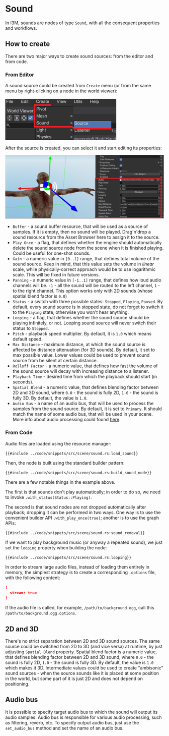 # Sound

In I3M, sounds are nodes of type `Sound`, with all the consequent properties and workflows.

## How to create

There are two major ways to create sound sources: from the editor and from code.

### From Editor

A sound source could be created from `Create` menu (or from the same menu by right-clicking on a node in the world viewer):

![create](create.png)

After the source is created, you can select it and start editing its properties:

![sound](sound.png)

- `Buffer` - a sound buffer resource, that will be used as a source of samples. If it is empty, then no sound will be
played. Drag'n'drop a sound resource from the Asset Browser here to assign it to the source. 
- `Play Once` - a flag, that defines whether the engine should automatically delete the sound source node from the scene
when it is finished playing. Could be useful for one-shot sounds.
- `Gain` - a numeric value in `[0..1]` range, that defines total volume of the sound source. Keep in mind, that this 
value sets the volume in _linear_ scale, while physically-correct approach would be to use logarithmic scale. This 
will be fixed in future versions.
- `Panning` - a numeric value in `[-1..1]` range, that defines how loud audio channels will be. `-1` - all the sound
will be routed to the left channel, `1` - to the right channel. This option works only with 2D sounds (whose spatial
blend factor is `0.0`)
- `Status` - a switch with three possible states: `Stopped`, `Playing`, `Paused`. By default, every sound source is 
in stopped state, do not forget to switch it to the `Playing` state, otherwise you won't hear anything.
- `Looping` - a flag, that defines whether the sound source should be playing infinitely, or not. Looping sound source
will never switch their status to `Stopped`.
- `Pitch` - playback speed multiplier. By default, it is `1.0` which means default speed.  
- `Max Distance` - maximum distance, at which the sound source is affected by distance attenuation (for 3D sounds). 
By default, it set to max possible value. Lower values could be used to prevent sound source from be silent at certain
distance.
- `Rolloff Factor` - a numeric value, that defines how fast the volume of the sound source will decay with increasing 
distance to a listener.
- `Playback Time` - desired time from which the playback should start (in seconds).
- `Spatial Blend` - a numeric value, that defines blending factor between 2D and 3D sound, where `0.0` - the sound is 
fully 2D, `1.0` - the sound is fully 3D. By default, the value is `1.0`.
- `Audio Bus` - a name of an audio bus, that will be used to process the samples from the sound source. By default, it 
is set to `Primary`. It should match the name of some audio bus, that will be used in your scene. More info about 
audio processing could found [here](bus.md).

### From Code

Audio files are loaded using the resource manager:

```rust,no_run
{{#include ../code/snippets/src/scene/sound.rs:load_sound}}
```

Then, the node is built using the standard builder pattern:

```rust,no_run
{{#include ../code/snippets/src/scene/sound.rs:build_sound_node}}
```

There are a few notable things in the example above.

The first is that sounds don't play automatically; in order to do so, we need to invoke `.with_status(Status::Playing)`.

The second is that sound nodes are not dropped automatically after playback; dropping it can be performed in two ways. 
One way is to use the convenient builder API `.with_play_once(true)`; another is to use the graph APIs:

```rust,no_run
{{#include ../code/snippets/src/scene/sound.rs:sound_removal}}
```

If we want to play background music (or anyway a repeated sound), we just set the `looping` property when building the node:

```rust,no_run
{{#include ../code/snippets/src/scene/sound.rs:looping}}
```

In order to stream large audio files, instead of loading them entirely in memory, the simplest strategy is to create a 
corresponding `.options` file, with the following content:

```json
(
  stream: true
)
```

If the audio file is called, for example, `/path/to/background.ogg`, call this `/path/to/background.ogg.options`.

## 2D and 3D 

There's no strict separation between 2D and 3D sound sources. The same source could be switched from 2D to 3D (and vice
versa) at runtime, by just adjusting `Spatial Blend` property. Spatial blend factor is a numeric value, that defines 
blending factor between 2D and 3D sound, where `0.0` - the sound is fully 2D, `1.0` - the sound is fully 3D. By default, 
the value is `1.0` which makes it 3D. Intermediate values could be used to create "ambisonic" sound sources - when the 
source sounds like it is placed at some position in the world, but some part of it is just 2D and does not depend on 
positioning.

## Audio bus

It is possible to specify target audio bus to which the sound will output its audio samples. Audio bus is responsible
for various audio processing, such as filtering, reverb, etc. To specify output audio bus, just use the `set_audio_bus`
method and set the name of an audio bus.